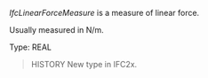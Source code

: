 _IfcLinearForceMeasure_ is a measure of linear force.

<!-- end of short definition -->


Usually measured in N/m.

Type: REAL

> HISTORY New type in IFC2x.
